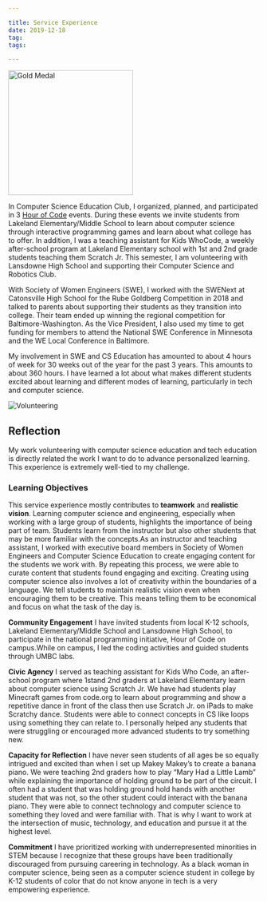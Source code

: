 ```yaml
---

title: Service Experience
date: 2019-12-18
tag:
tags:

---
```

<img src="https://www.fayoojo.com/project/goldmedal.png" alt="Gold Medal" width="250" height="250">

In Computer Science Education Club, I organized, planned, and participated in 3 [Hour of Code](https://www.csee.umbc.edu/2019/01/hour-of-code-brings-baltimore-3rd-and-4th-graders-to-umbc-for-fun-intro-to-computing/) events. During these events we invite students from Lakeland Elementary/Middle School to learn about computer science through interactive programming games and learn about what college has to offer. In addition, I was a teaching assistant for Kids WhoCode, a weekly after-school program at Lakeland Elementary school with 1st and 2nd grade students teaching them Scratch Jr. This semester, I am volunteering with Lansdowne High School and supporting their Computer Science and Robotics Club.

With Society of Women Engineers (SWE), I worked with the SWENext at Catonsville High School for the Rube Goldberg Competition in 2018 and talked to parents about supporting their students as they transition into college. Their team ended up winning the regional competition for Baltimore-Washington. As the Vice President, I also used my time to get funding for members to attend the National SWE Conference in Minnesota and the WE Local Conference in Baltimore.

My involvement in SWE and CS Education has amounted to about 4 hours of week for 30 weeks out of the year for the past 3 years. This amounts to about 360 hours.
I have learned a lot about what makes different students excited about learning and different modes of learning, particularly in tech and computer science.

![Volunteering](https://www.fayoojo.com/project/service.jpg)

## Reflection ##
My work volunteering with computer science education and tech education is directly related the work I want to do to advance personalized learning. This experience is extremely well-tied to my challenge.

### Learning Objectives ###
This service experience mostly contributes to **teamwork** and **realistic vision**. Learning computer science and engineering, especially when working with a large group of students, highlights the importance of being part of team. Students learn from the instructor but also other students that may be more familiar with the concepts.As an instructor and teaching assistant, I worked with executive board members in Society of Women Engineers and Computer Science Education to create engaging content for the students we work with. By repeating this process, we were able to curate content that students found engaging and exciting. Creating using computer science also involves a lot of creativity within the boundaries of a language. We tell students to maintain realistic vision even when encouraging them to be creative. This means telling them to be economical and focus on what the task of the day is.

**Community Engagement**
I have invited students from local K-12 schools, Lakeland Elementary/Middle School and Lansdowne High School, to participate in the national programming initiative, Hour of Code on campus.While on campus, I led the coding activities and guided students through UMBC labs.

**Civic Agency**
I served as teaching assistant for Kids Who Code, an after-school program where 1stand 2nd graders at Lakeland Elementary learn about computer science using Scratch Jr. We have had students play Minecraft games from code.org to learn about programming and show a repetitive dance in front of the class then use Scratch Jr. on iPads to make Scratchy dance. Students were able to connect concepts in CS like loops using something they can relate to. I personally helped any students that were struggling or encouraged more advanced students to try something new.

**Capacity for Reflection**
I have never seen students of all ages be so equally intrigued and excited than when I set up Makey Makey’s to create a banana piano. We were teaching 2nd graders how to play “Mary Had a Little Lamb” while explaining the importance of holding ground to be part of the circuit. I often had a student that was holding ground hold hands with another student that was not, so the other student could interact with the banana piano. They were able to connect technology and computer science to something they loved and were familiar with. That is why I want to work at the intersection of music, technology, and education and pursue it at the highest level.

**Commitment**
I have prioritized working with underrepresented minorities in STEM because I recognize that these groups have been traditionally discouraged from pursuing careering in technology. As a black woman in computer science, being seen as a computer science student in college by K-12 students of color that do not know anyone in tech is a very empowering experience.
